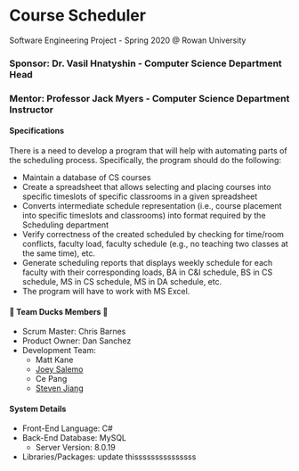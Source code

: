 # Course Scheduler
Software Engineering Project - Spring 2020 @ Rowan University
### Sponsor: Dr. Vasil Hnatyshin - Computer Science Department Head
### Mentor: Professor Jack Myers - Computer Science Department Instructor

#### Specifications
There is a need to develop a program that will help with automating parts of the scheduling
process. Specifically, the program should do the following:
- Maintain a database of CS courses
- Create a spreadsheet that allows selecting and placing courses into specific timeslots of specific classrooms in a given spreadsheet
- Converts intermediate schedule representation (i.e., course placement into specific timeslots and classrooms) into format required by the Scheduling department
- Verify correctness of the created scheduled by checking for time/room conflicts, faculty load, faculty schedule (e.g., no teaching two classes at the same time), etc.
- Generate scheduling reports that displays weekly schedule for each faculty with their corresponding loads, BA in C&I schedule, BS in CS schedule, MS in CS schedule, MS in DA schedule, etc.
- The program will have to work with MS Excel.

#### :duck: Team Ducks Members :duck:
- Scrum Master: Chris Barnes
- Product Owner: Dan Sanchez
- Development Team:
  - Matt Kane
  - [Joey Salemo](https://github.com/froggydoo25)
  - Ce Pang
  - [Steven Jiang](https://github.com/jiangs11)
  
#### System Details
- Front-End Language: C#
- Back-End Database: MySQL
  - Server Version: 8.0.19
- Libraries/Packages: update thisssssssssssssss
